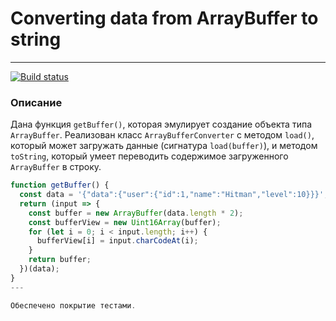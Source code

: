 # Converting data from ArrayBuffer to string
---
[![Build status](https://ci.appveyor.com/api/projects/status/krgxo347d2mtaw1g?svg=true)](https://ci.appveyor.com/project/AACMKT/ajs-containers-map)

### Описание

Дана функция `getBuffer()`, которая эмулирует создание объекта типа `ArrayBuffer`.
Реализован класс `ArrayBufferConverter` с методом `load()`, который может загружать данные (сигнатура `load(buffer)`), и методом `toString`, который умеет переводить содержимое загруженного `ArrayBuffer` в строку.

```javascript
function getBuffer() {
  const data = '{"data":{"user":{"id":1,"name":"Hitman","level":10}}}';
  return (input => {
    const buffer = new ArrayBuffer(data.length * 2);
    const bufferView = new Uint16Array(buffer);
    for (let i = 0; i < input.length; i++) {
      bufferView[i] = input.charCodeAt(i);
    }
    return buffer;
  })(data);
}
---

Обеспечено покрытие тестами.